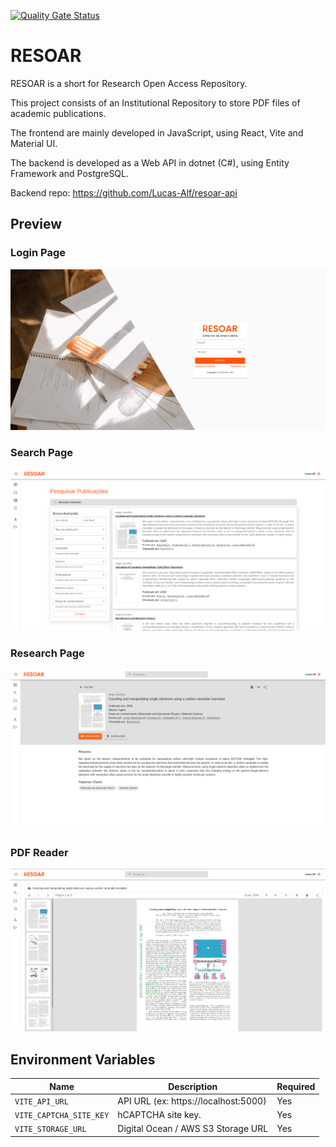 [![Quality Gate Status](https://sonarcloud.io/api/project_badges/measure?project=Lucas-Alf_resoar&metric=alert_status)](https://sonarcloud.io/summary/new_code?id=Lucas-Alf_resoar)

# RESOAR

RESOAR is a short for Research Open Access Repository.

This project consists of an Institutional Repository to store PDF files of academic publications.

The frontend are mainly developed in JavaScript, using React, Vite and Material UI.

The backend is developed as a Web API in dotnet (C#), using Entity Framework and PostgreSQL.

Backend repo: https://github.com/Lucas-Alf/resoar-api

## Preview
### Login Page
![Login Page](https://github.com/Lucas-Alf/tcc-setrem/blob/main/img/resoar-login.png?raw=true "Login Page")

### Search Page
![Search Page](https://github.com/Lucas-Alf/tcc-setrem/blob/main/img/resoar-search.png?raw=true "Search Page")

### Research Page
![Research Page](https://github.com/Lucas-Alf/tcc-setrem/blob/main/img/resoar-view-research.png?raw=true "Research Page")

### PDF Reader
![PDF Reader](https://github.com/Lucas-Alf/tcc-setrem/blob/main/img/resoar-pdf-viewer.png?raw=true "PDF Reader")

## Environment Variables
| Name                              | Description                            |Required|
|-----------------------------------|----------------------------------------|--------|
| `VITE_API_URL`                    | API URL (ex: https://localhost:5000)   | Yes    |
| `VITE_CAPTCHA_SITE_KEY`           | hCAPTCHA site key.                     | Yes    |
| `VITE_STORAGE_URL`                | Digital Ocean / AWS S3 Storage URL     | Yes    |
